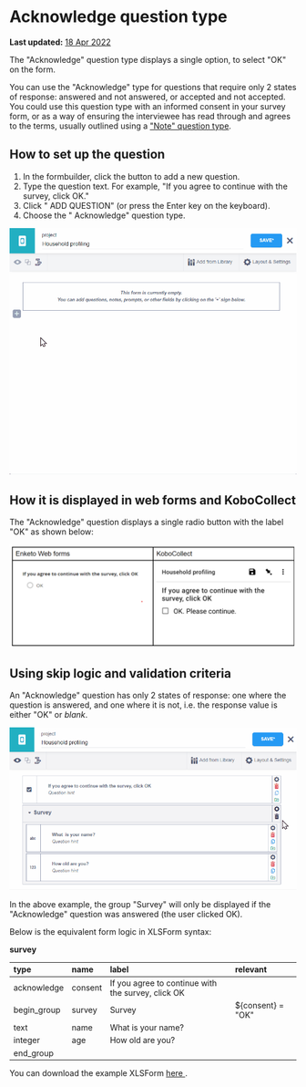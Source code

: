 # Acknowledge question type
**Last updated:** <a href="https://github.com/kobotoolbox/docs/blob/707308081d5a876429213086c5671f3ee7e750b7/source/acknowledge.md" class="reference">18 Apr 2022</a>

The "Acknowledge" question type displays a single option, to select "OK" on the
form.

You can use the "Acknowledge" type for questions that require only 2 states of
response: answered and not answered, or accepted and not accepted. You could use
this question type with an informed consent in your survey form, or as a way of
ensuring the interviewee has read through and agrees to the terms, usually
outlined using a ["Note" question type](question_types.md).

## How to set up the question

1. In the formbuilder, click the <i class="k-icon k-icon-plus"></i> button to
   add a new question.
2. Type the question text. For example, "If you agree to continue with the
   survey, click OK."
3. Click "<i class="k-icon k-icon-plus"></i> ADD QUESTION" (or press the Enter
   key on the keyboard).
4. Choose the "<i class="k-icon k-icon-qt-acknowledge"></i> Acknowledge"
   question type.

![Adding the acknowledge question](images/acknowledge/acknowledge_adding.gif)

## How it is displayed in web forms and KoboCollect

The "Acknowledge" question displays a single radio button with the label "OK" as
shown below:

![Acknowledge questions in KoboCollect and Enketo](images/acknowledge/acknowledge.png)

## Using skip logic and validation criteria

An "Acknowledge" question has only 2 states of response: one where the question
is answered, and one where it is not, i.e. the response value is either "OK" or
_blank_.

![Acknowledge questions in Skip logic](images/acknowledge/acknowledge_skip.gif)

In the above example, the group "Survey" will only be displayed if the
"Acknowledge" question was answered (the user clicked OK).

Below is the equivalent form logic in XLSForm syntax:

**survey**

| type        | name    | label                                              | relevant          |
| :---------- | :------ | :------------------------------------------------- | :---------------- |
| acknowledge | consent | If you agree to continue with the survey, click OK |                   |
| begin_group | survey  | Survey                                             | ${consent} = "OK" |
| text        | name    | What is your name?                                 |                   |
| integer     | age     | How old are you?                                   |                   |
| end_group   |         |                                                    |                   |

<p class="note">
  You can download the example XLSForm
  <a
    download
    class="reference"
    href="./_static/files/acknowledge/acknowledge.xlsx"
    >here <i class="k-icon k-icon-file-xls"></i></a
  >.
</p>
